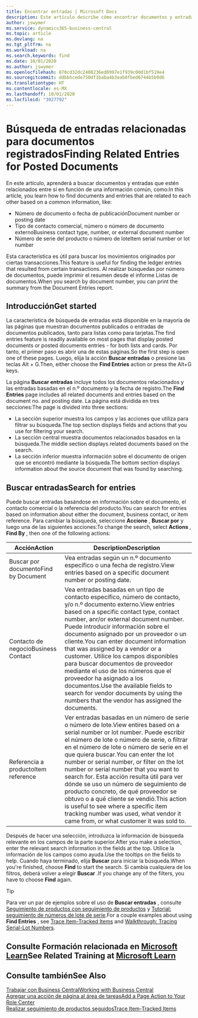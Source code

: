 ```yaml
---
title: Encontrar entradas | Microsoft Docs
description: Este artículo describe cómo encontrar documentos y entradas que están relacionadas
author: jswymer
ms.service: dynamics365-business-central
ms.topic: article
ms.devlang: na
ms.tgt_pltfrm: na
ms.workload: na
ms.search.keywords: find
ms.date: 10/01/2020
ms.author: jswymer
ms.openlocfilehash: 870cd32dc2408236ed8997e1f939c00d1bf519e4
ms.sourcegitcommit: ddbb5cede750df1baba4b3eab8fbed6744b5b9d6
ms.translationtype: HT
ms.contentlocale: es-MX
ms.lasthandoff: 10/01/2020
ms.locfileid: "3927792"
---
```

# <a name="finding-related-entries-for-posted-documents"></a><span data-ttu-id="2541a-103">Búsqueda de entradas relacionadas para documentos registrados</span><span class="sxs-lookup"><span data-stu-id="2541a-103">Finding Related Entries for Posted Documents</span></span> 

<span data-ttu-id="2541a-104">En este artículo, aprenderá a buscar documentos y entradas que estén relacionados entre sí en función de una información común, como:</span><span class="sxs-lookup"><span data-stu-id="2541a-104">In this article, you learn how to find documents and entries that are related to each other based on a common information, like:</span></span>

- <span data-ttu-id="2541a-105">Número de documento o fecha de publicación</span><span class="sxs-lookup"><span data-stu-id="2541a-105">Document number or posting date</span></span>
- <span data-ttu-id="2541a-106">Tipo de contacto comercial, número o número de documento externo</span><span class="sxs-lookup"><span data-stu-id="2541a-106">Business contact type, number, or external document number</span></span>
- <span data-ttu-id="2541a-107">Número de serie del producto o número de lote</span><span class="sxs-lookup"><span data-stu-id="2541a-107">Item serial number or lot number</span></span>

<span data-ttu-id="2541a-108">Esta característica es útil para buscar los movimientos originados por ciertas transacciones.</span><span class="sxs-lookup"><span data-stu-id="2541a-108">This feature is useful for finding the ledger entries that resulted from certain transactions.</span></span> <span data-ttu-id="2541a-109">Al realizar búsquedas por número de documentos, puede imprimir el resumen desde el informe Listas de documentos.</span><span class="sxs-lookup"><span data-stu-id="2541a-109">When you search by document number, you can print the summary from the Document Entries report.</span></span>

## <a name="get-started"></a><span data-ttu-id="2541a-110">Introducción</span><span class="sxs-lookup"><span data-stu-id="2541a-110">Get started</span></span>

<span data-ttu-id="2541a-111">La característica de búsqueda de entradas está disponible en la mayoría de las páginas que muestran documentos publicados o entradas de documentos publicados, tanto para listas como para tarjetas.</span><span class="sxs-lookup"><span data-stu-id="2541a-111">The find entries feature is readily available on most pages that display posted documents or posted documents entries - for both lists and cards.</span></span> <span data-ttu-id="2541a-112">Por tanto, el primer paso es abrir una de estas páginas.</span><span class="sxs-lookup"><span data-stu-id="2541a-112">So the first step is open one of these pages.</span></span> <span data-ttu-id="2541a-113">Luego, elija la acción **Buscar entradas** o presione las teclas Alt + G.</span><span class="sxs-lookup"><span data-stu-id="2541a-113">Then, either choose the **Find Entries** action or press the Alt+G keys.</span></span>

<span data-ttu-id="2541a-114">La página **Buscar entradas** incluye todos los documentos relacionados y las entradas basadas en el n.º documento y la fecha de registro.</span><span class="sxs-lookup"><span data-stu-id="2541a-114">The **Find Entries** page  includes all related documents and entries based on the document no. and posting date.</span></span> <span data-ttu-id="2541a-115">La página está dividida en tres secciones:</span><span class="sxs-lookup"><span data-stu-id="2541a-115">The page is divided into three sections:</span></span>

- <span data-ttu-id="2541a-116">La sección superior muestra los campos y las acciones que utiliza para filtrar su búsqueda.</span><span class="sxs-lookup"><span data-stu-id="2541a-116">The top section displays fields and actions that you use for filtering your search.</span></span>
- <span data-ttu-id="2541a-117">La sección central muestra documentos relacionados basados en la búsqueda.</span><span class="sxs-lookup"><span data-stu-id="2541a-117">The middle section displays related documents based on the search.</span></span>
- <span data-ttu-id="2541a-118">La sección inferior muestra información sobre el documento de origen que se encontró mediante la búsqueda.</span><span class="sxs-lookup"><span data-stu-id="2541a-118">The bottom section displays information about the source document that was found by searching.</span></span>


<!--
 There are two ways to open this page:

- Choose the ![Lightbulb that opens the Tell Me feature](media/ui-search/search_small.png "Tell me what you want to do") icon, enter **Find Entries**, and then choose the related link.

    With this way, the **Find Entries** page might be empty, and you'll have to start searching for entries from scratch.
    
- Open a page that displays posted documents or posted documents entries, either a list or a card. Then, locate and select the **Find Entries** action.

    With this way, the **Find Entries**, page will include all related documents and entries based on the document no. and posting date.


    > [!TIP]
    > If you are on a page that has the **Find Entries** action, press crtl+G to open the **Find Entries** page directly. 
-->

## <a name="search-for-entries"></a><span data-ttu-id="2541a-119">Buscar entradas</span><span class="sxs-lookup"><span data-stu-id="2541a-119">Search for entries</span></span>

<span data-ttu-id="2541a-120">Puede buscar entradas basándose en información sobre el documento, el contacto comercial o la referencia del producto.</span><span class="sxs-lookup"><span data-stu-id="2541a-120">You can search for entries based on information about either the document, business contact, or item reference.</span></span> <span data-ttu-id="2541a-121">Para cambiar la búsqueda, seleccione **Accione** , **Buscar por** y luego una de las siguientes acciones:</span><span class="sxs-lookup"><span data-stu-id="2541a-121">To change the search, select **Actions** , **Find By** , then one of the following actions:</span></span>

|<span data-ttu-id="2541a-122">Acción</span><span class="sxs-lookup"><span data-stu-id="2541a-122">Action</span></span>|<span data-ttu-id="2541a-123">Description</span><span class="sxs-lookup"><span data-stu-id="2541a-123">Description</span></span>|
|------|-----------|
|<span data-ttu-id="2541a-124">Buscar por documento</span><span class="sxs-lookup"><span data-stu-id="2541a-124">Find by Document</span></span>|<span data-ttu-id="2541a-125">Vea entradas según un n.º documento específico o una fecha de registro.</span><span class="sxs-lookup"><span data-stu-id="2541a-125">View entries based on a specific document number or posting date.</span></span>|
|<span data-ttu-id="2541a-126">Contacto de negocio</span><span class="sxs-lookup"><span data-stu-id="2541a-126">Business Contact</span></span> |<span data-ttu-id="2541a-127">Vea entradas basadas en un tipo de contacto específico, número de contacto, y/o n.º documento externo.</span><span class="sxs-lookup"><span data-stu-id="2541a-127">View entries based on a specific contact type, contact number, anr/or external document number.</span></span> <span data-ttu-id="2541a-128">Puede introducir información sobre el documento asignado por un proveedor o un cliente.</span><span class="sxs-lookup"><span data-stu-id="2541a-128">You can enter document information that was assigned by a vendor or a customer.</span></span> <span data-ttu-id="2541a-129">Utilice los campos disponibles para buscar documentos de proveedor mediante el uso de los números que el proveedor ha asignado a los documentos.</span><span class="sxs-lookup"><span data-stu-id="2541a-129">Use the available fields to search for vendor documents by using the numbers that the vendor has assigned the documents.</span></span>|
|<span data-ttu-id="2541a-130">Referencia a producto</span><span class="sxs-lookup"><span data-stu-id="2541a-130">Item reference</span></span>|<span data-ttu-id="2541a-131">Ver entradas basadas en un número de serie o número de lote.</span><span class="sxs-lookup"><span data-stu-id="2541a-131">View entires based on a serial number or lot number.</span></span> <span data-ttu-id="2541a-132">Puede escribir el número de lote o número de serie, o filtrar en el número de lote o número de serie en el que quiera buscar.</span><span class="sxs-lookup"><span data-stu-id="2541a-132">You can enter the lot number or serial number, or filter on the lot number or serial number that you want to search for.</span></span> <span data-ttu-id="2541a-133">Esta acción resulta útil para ver dónde se uso un número de seguimiento de producto concreto, de qué proveedor se obtuvo o a qué cliente se vendió.</span><span class="sxs-lookup"><span data-stu-id="2541a-133">This action is useful to see where a specific item tracking number was used, what vendor it came from, or what customer it was sold to.</span></span>|

<span data-ttu-id="2541a-134">Después de hacer una selección, introduzca la información de búsqueda relevante en los campos de la parte superior.</span><span class="sxs-lookup"><span data-stu-id="2541a-134">After you make a selection, enter the relevant search information in the fields at the top.</span></span> <span data-ttu-id="2541a-135">Utilice la información de los campos como ayuda.</span><span class="sxs-lookup"><span data-stu-id="2541a-135">Use the tooltips on the fields to help.</span></span> <span data-ttu-id="2541a-136">Cuando haya terminado, elija **Buscar** para iniciar la búsqueda.</span><span class="sxs-lookup"><span data-stu-id="2541a-136">When you're finished, choose **Find** to start the search.</span></span> <span data-ttu-id="2541a-137">Si cambia cualquiera de los filtros, deberá volver a elegir **Buscar** .</span><span class="sxs-lookup"><span data-stu-id="2541a-137">If you change any of the filters, you have to choose **Find** again.</span></span>

> [!TIP]
> <span data-ttu-id="2541a-138">Para ver un par de ejemplos sobre el uso de **Buscar entradas** , consulte [Seguimiento de productos con seguimiento de productos](inventory-how-to-trace-item-tracked-items.md) y [Tutorial: seguimiento de números de lote de serie](walkthrough-tracing-serial-lot-numbers.md).</span><span class="sxs-lookup"><span data-stu-id="2541a-138">For a couple examples about using **Find Entries** , see [Trace Item-Tracked Items](inventory-how-to-trace-item-tracked-items.md) and [Walkthrough: Tracing Serial-Lot Numbers](walkthrough-tracing-serial-lot-numbers.md).</span></span>

## <a name="see-related-training-at-microsoft-learn"></a><span data-ttu-id="2541a-139">Consulte Formación relacionada en [Microsoft Learn](/learn/modules/user-interface-dynamics-365-business-central/index)</span><span class="sxs-lookup"><span data-stu-id="2541a-139">See Related Training at [Microsoft Learn](/learn/modules/user-interface-dynamics-365-business-central/index)</span></span>

## <a name="see-also"></a><span data-ttu-id="2541a-140">Consulte también</span><span class="sxs-lookup"><span data-stu-id="2541a-140">See Also</span></span>

[<span data-ttu-id="2541a-141">Trabajar con Business Central</span><span class="sxs-lookup"><span data-stu-id="2541a-141">Working with Business Central</span></span>](ui-work-product.md)  
[<span data-ttu-id="2541a-142">Agregar una acción de página al área de tareas</span><span class="sxs-lookup"><span data-stu-id="2541a-142">Add a Page Action to Your Role Center</span></span>](ui-bookmarks.md)  
[<span data-ttu-id="2541a-143">Realizar seguimiento de productos seguidos</span><span class="sxs-lookup"><span data-stu-id="2541a-143">Trace Item-Tracked Items</span></span>](inventory-how-to-trace-item-tracked-items.md)  
